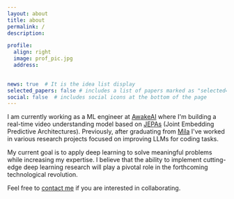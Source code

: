 ```yaml
---
layout: about
title: about
permalink: / 
description:  

profile:
  align: right
  image: prof_pic.jpg
  address: 
    

news: true  # It is the idea list display
selected_papers: false # includes a list of papers marked as "selected={true}"
social: false  # includes social icons at the bottom of the page
---
```

I am currently working as a ML engineer at <a href="https://www.awakeai.ca/AwakeAI">AwakeAI</a> where I'm building a real-time video understanding model based on  <a href="https://ai.meta.com/blog/v-jepa-yann-lecun-ai-model-video-joint-embedding-predictive-architecture/">JEPAs</a> (Joint Embedding Predictive Architectures). Previously, after graduating from <a href="https://mila.quebec/en/">Mila</a> I've worked in various research projects focused on improving LLMs for coding tasks.

My current goal is to apply deep learning to solve meaningful problems while increasing my expertise. I believe that the ability to implement cutting-edge deep learning research will play a pivotal role in the forthcoming technological revolution.

Feel free to [contact me](mailto:atonkamanda@hotmail.com) if you are interested in collaborating.